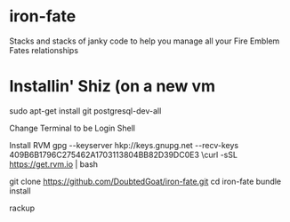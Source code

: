 # iron-fate

Stacks and stacks of janky code to help you manage all your Fire Emblem Fates relationships


# Installin' Shiz (on a new vm
sudo apt-get install git postgresql-dev-all

Change Terminal to be Login Shell

Install RVM
gpg --keyserver hkp://keys.gnupg.net --recv-keys 409B6B1796C275462A1703113804BB82D39DC0E3
\curl -sSL https://get.rvm.io | bash


git clone https://github.com/DoubtedGoat/iron-fate.git
cd iron-fate
bundle install


rackup